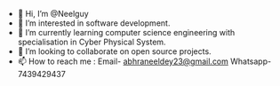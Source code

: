 - 👋 Hi, I’m @Neelguy
- 👀 I’m interested in software development.
- 🌱 I’m currently learning computer science engineering with specialisation in Cyber Physical System.
- 💞️ I’m looking to collaborate on open source projects.
- 📫 How to reach me : Email- abhraneeldey23@gmail.com   Whatsapp- 7439429437

<!---
Neelguy/Neelguy is a ✨ special ✨ repository because its `README.md` (this file) appears on your GitHub profile.
You can click the Preview link to take a look at your changes.
--->
